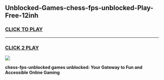 
## Unblocked-Games-chess-fps-unblocked-Play-Free-12inh
<h3>
<a href="https://premium76.site?title=chess-fps-unblocked&ref=21A">CLICK TO PLAY</a></h3>
<hr>

<h3>
<a href="https://premium76.site?title=chess-fps-unblocked&ref=21A">CLICK 2 PLAY</a>
  
</h3>

<a href="https://premium76.site?title=chess-fps-unblocked&ref=21A"><img src="https://clearcache.store/games.png"></a>


**chess-fps-unblocked games unblocked: Your Gateway to Fun and Accessible Online Gaming**
